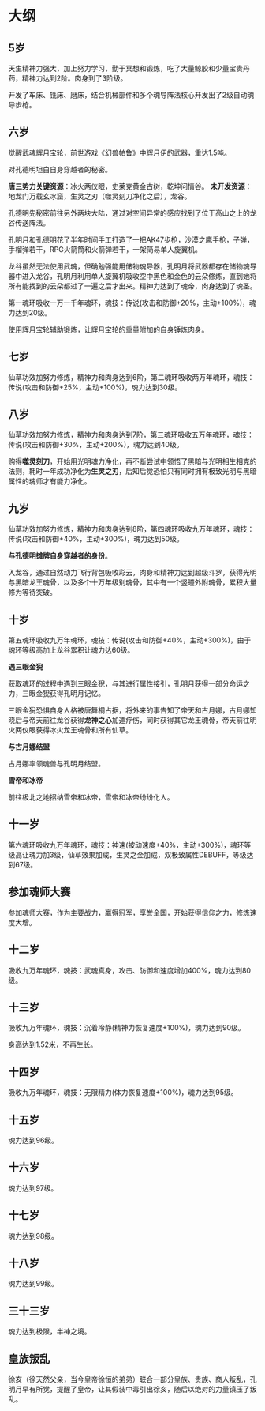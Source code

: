 # 大纲

## 5岁

天生精神力强大，加上努力学习，勤于冥想和锻炼，吃了大量鲸胶和少量宝贵丹药，精神力达到2阶。肉身到了3阶级。

开发了车床、铣床、磨床，结合机械部件和多个魂导阵法核心开发出了2级自动魂导步枪。

## 六岁

觉醒武魂辉月宝轮，前世游戏《幻兽帕鲁》中辉月伊的武器，重达1.5吨。

对孔德明坦白自身穿越者的秘密。

**唐三势力关键资源**：冰火两仪眼，史莱克黄金古树，乾坤问情谷。
**未开发资源**：地龙门万载玄冰窟，生灵之刃（噬灵刻刀净化之后），龙谷。

孔德明先秘密前往另外两块大陆，通过对空间异常的感应找到了位于高山之上的龙谷传送阵法。

孔明月和孔德明花了半年时间手工打造了一把AK47步枪，沙漠之鹰手枪，子弹，手榴弹若干，RPG火箭筒和火箭弹若干，一架简易单人旋翼机。

龙谷虽然无法使用武魂，但确勉强能用储物魂导器，孔明月将武器都存在储物魂导器中进入龙谷，孔明月利用单人旋翼机吸收空中黑色和金色的云朵修炼，直到她将所有能找到的云朵都过了一遍之后才出来。精神力达到了魂帝，肉身达到了魂圣。

第一魂环吸收一万一千年魂环，魂技：传说(攻击和防御+20%，主动+100%)，魂力达到20级。

使用辉月宝轮辅助锻炼，让辉月宝轮的重量附加的自身锤炼肉身。

## 七岁

仙草功效加努力修炼，精神力和肉身达到6阶，第二魂环吸收两万年魂环，魂技：传说(攻击和防御+25%，主动+100%)，魂力达到30级。

## 八岁

仙草功效加努力修炼，精神力和肉身达到7阶，第三魂环吸收五万年魂环，魂技：传说(攻击和防御+30%，主动+200%)，魂力达到40级。

购得**噬灵刻刀**，开始用光明魂力净化，再不断尝试中领悟了黑暗与光明相生相克的法则，耗时一年成功净化为**生灵之刃**，后知后觉恐怕只有同时拥有极致光明与黑暗属性的魂师才有能力净化。

## 九岁

仙草功效加努力修炼，精神力和肉身达到8阶，第四魂环吸收九万年魂环，魂技：传说(攻击和防御+40%，主动+300%)，魂力达到50级。

**与孔德明摊牌自身穿越者的身份**。

入龙谷，通过自然动力飞行背包吸收彩云，肉身和精神力达到超级斗罗，获得光明与黑暗龙王魂骨，以及多个十万年级别魂骨，其中有一个竖瞳外附魂骨，累积大量修为等待突破。

## 十岁

第五魂环吸收九万年魂环，魂技：传说(攻击和防御+40%，主动+300%)，由于魂环等级高加上龙谷累积让魂力达60级。

**遇三眼金猊**

获取魂环的过程中遇到三眼金猊，与其进行属性接引，孔明月获得一部分命运之力，三眼金猊获得孔明月记忆。

三眼金猊恐惧自身人格被唐舞桐占据，将外来的事告知了帝天和古月娜，古月娜知晓后与帝天前往龙谷获得**龙神之心**加速疗伤，同时获得其它龙王魂骨，帝天前往明火两仪眼获得冰火龙王魂骨和所有仙草。

**与古月娜结盟**

古月娜率领魂兽与孔明月结盟。

**雪帝和冰帝**

前往极北之地招纳雪帝和冰帝，雪帝和冰帝纷纷化人。

## 十一岁

第六魂环吸收九万年魂环，魂技：神速(被动速度+40%，主动+300%)，魂环等级高让魂力加3级，仙草效果加成，生灵之金加成，双极致属性DEBUFF，等级达到67级。

## 参加魂师大赛

参加魂师大赛，作为主要战力，赢得冠军，享誉全国，开始获得信仰之力，修炼速度大增。

## 十二岁

吸收九万年魂环，魂技：武魂真身，攻击、防御和速度增加400%，魂力达到80级。

## 十三岁

吸收九万年魂环，魂技：沉着冷静(精神力恢复速度+100%)，魂力达到90级。

身高达到1.52米，不再生长。

## 十四岁

吸收九万年魂环，魂技：无限精力(体力恢复速度+100%)，魂力达到95级。

## 十五岁

魂力达到96级。

## 十六岁

魂力达到97级。

## 十七岁

魂力达到98级。

## 十八岁

魂力达到99级。

## 三十三岁

魂力达到极限，半神之境。

## 皇族叛乱

徐亥（徐天然父亲，当今皇帝徐恒的弟弟）联合一部分皇族、贵族、商人叛乱，孔明月早有所觉，提醒了皇帝，让其假装中毒引出徐亥，随后以绝对的力量镇压了叛乱。
